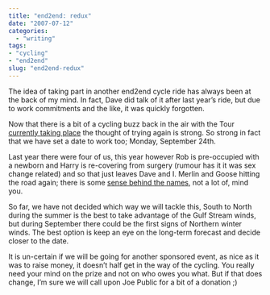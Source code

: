 ```yaml
---
title: "end2end: redux"
date: "2007-07-12"
categories:
  - "writing"
tags:
- "cycling"
- "end2end"
slug: "end2end-redux"
---
```


The idea of taking part in another end2end cycle ride has always been at the back of my mind.
In fact, Dave did talk of it after last year’s ride, but due to work commitments and the like, it was quickly forgotten.

Now that there is a bit of a cycling buzz back in the air with the Tour [currently taking place](https://adamchamberlin.info/2007/07/off-to-a-good-start/) the thought of trying again is strong.
So strong in fact that we have set a date to work too; Monday, September 24th.

Last year there were four of us, this year however Rob is pre-occupied with a newborn and Harry is re-covering from surgery (rumour has it it was sex change related) and so that just leaves Dave and I.
Merlin and Goose hitting the road again; there is some [sense behind the names](https://adamchamberlin.info/2006/01/the-call-signs-are-set/), not a lot of, mind you.

So far, we have not decided which way we will tackle this, South to North during the summer is the best to take advantage of the Gulf Stream winds, but during September there could be the first signs of Northern winter winds. The best option is keep an eye on the long-term forecast and decide closer to the date.

It is un-certain if we will be going for another sponsored event, as nice as it was to raise money, it doesn’t half get in the way of the cycling. You really need your mind on the prize and not on who owes you what. But if that does change, I’m sure we will call upon Joe Public for a bit of a donation ;)
